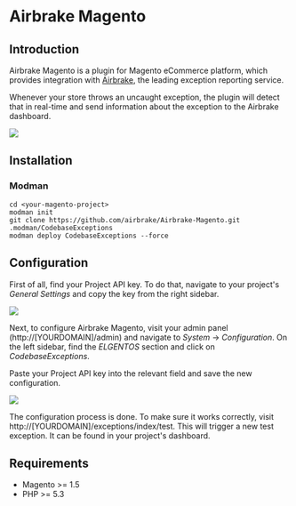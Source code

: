 Airbrake Magento
================

Introduction
------------

Airbrake Magento is a plugin for Magento eCommerce platform, which provides
integration with [Airbrake][airbrake.io], the leading exception reporting
service.

Whenever your store throws an uncaught exception, the plugin will detect that in
real-time and send information about the exception to the Airbrake dashboard.

![][dashboard]

Installation
------------

### Modman

```shell
cd <your-magento-project>
modman init
git clone https://github.com/airbrake/Airbrake-Magento.git .modman/CodebaseExceptions
modman deploy CodebaseExceptions --force
```

Configuration
-------------

First of all, find your Project API key. To do that, navigate to your project's
_General Settings_ and copy the key from the right sidebar.

![][project-idkey]

Next, to configure Airbrake Magento, visit your admin panel
(http://\[YOURDOMAIN\]/admin) and navigate to _System_ → _Configuration_. On the
left sidebar, find the _ELGENTOS_ section and click on _CodebaseExceptions_.

Paste your Project API key into the relevant field and save the new
configuration.

![][configuration]

The configuration process is done. To make sure it works correctly, visit
http://\[YOURDOMAIN\]/exceptions/index/test. This will trigger a new test
exception. It can be found in your project's dashboard.

Requirements
------------

* Magento >= 1.5
* PHP >= 5.3

[airbrake.io]: https://airbrake.io
[dashboard]: https://img-fotki.yandex.ru/get/3104/98991937.1f/0_b7fb9_d4bfe99a_orig
[project-idkey]: https://img-fotki.yandex.ru/get/3907/98991937.1f/0_b558a_c9274e4d_orig
[configuration]: https://img-fotki.yandex.ru/get/4000/98991937.1f/0_b7fba_3016040c_orig
